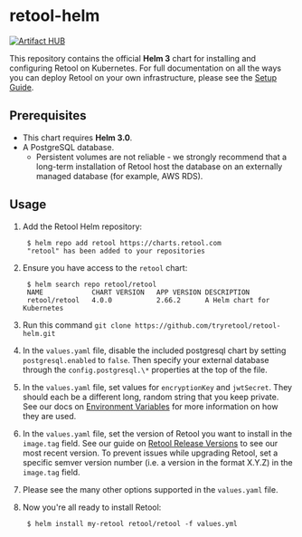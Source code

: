 # retool-helm

[![Artifact HUB](https://img.shields.io/endpoint?url=https://artifacthub.io/badge/repository/retool)](https://artifacthub.io/packages/search?repo=retool)

This repository contains the official **Helm 3** chart for installing and configuring
Retool on Kubernetes. For full documentation on all the ways you can deploy
Retool on your own infrastructure, please see the [Setup
Guide](https://docs.retool.com/docs/setup-instructions).

## Prerequisites

* This chart requires **Helm 3.0**.
* A PostgreSQL database.
  * Persistent volumes are not reliable - we strongly recommend that a long-term
  installation of Retool host the database on an externally managed database (for example, AWS RDS).

## Usage
1. Add the Retool Helm repository:

        $ helm repo add retool https://charts.retool.com
        "retool" has been added to your repositories

1. Ensure you have access to the `retool` chart:

        $ helm search repo retool/retool
        NAME         	CHART VERSION	APP VERSION	DESCRIPTION                
        retool/retool	4.0.0        	2.66.2     	A Helm chart for Kubernetes
1. Run this command `git clone https://github.com/tryretool/retool-helm.git`

1. In the `values.yaml` file, disable the included postgresql chart by setting `postgresql.enabled` to `false`. Then specify your external database through the `config.postgresql.\*` properties at the top of the file.

1. In the `values.yaml` file, set values for `encryptionKey` and `jwtSecret`. They should each be a different long, random string that you keep private. See our docs on [Environment Variables](https://docs.retool.com/docs/environment-variables) for more information on how they are used.

1. In the `values.yaml` file, set the version of Retool you want to install in the `image.tag` field. See our guide on [Retool Release Versions](https://docs.retool.com/docs/updating-retool-on-premise#retool-release-versions) to see our most recent version. To prevent issues while upgrading Retool, set a specific semver version number (i.e. a version in the format X.Y.Z) in the `image.tag` field.

1. Please see the many other options supported in the `values.yaml` file.

1. Now you're all ready to install Retool:

        $ helm install my-retool retool/retool -f values.yml

